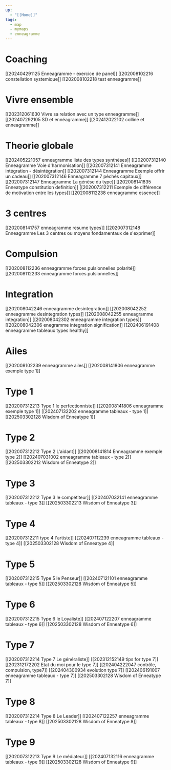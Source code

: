 ```yaml
---
up:
  - "[[Home]]"
tags:
  - map
  - mymaps
  - enneagramme
---
```

# Coaching
[[202404291125 Enneagramme - exercice de panel]]
[[202008102216 constellation systemique]]
[[202008102218 test enneagramme]]

# Vivre ensemble
[[202312061630 Vivre sa relation avec un type enneagramme]]
[[202407292105 SD et ennéagramme]]
[[202412022102 colline et enneagramme]]

# Theorie globale
[[202405221057 enneagramme liste des types synthèses]]
[[202007312140 Enneagramme Voie d'harmonisation]]
[[202007312141 Enneagramme intégration - désintégration]]
[[202007312144 Enneagramme Exemple offrir un cadeau]]
[[202007312146 Enneagramme 7 pêchés capitaux]]
[[202007312147 Enneagramme La génèse du type]]
[[202008141835 Enneatype constitution definition]]
[[202007312211 Exemple de différence de motivation entre les types]]
[[202008112238 enneagramme essence]]

# 3 centres
[[202008141757 enneagramme resume types]]
[[202007312148 Enneagramme Les 3 centres ou moyens fondamentaux de s'exprimer]]
# Compulsion
[[202008112236 enneagramme forces pulsionnelles polarité]]
[[202008112233 enneagramme forces pulsionnelles]]
# Integration
[[202008042246 enneagramme desintegration]]
[[202008042252 enneagramme desintegration types]]
[[202008042255 enneagramme integration]]
[[202008042302 enneagramme integration types]]
[[202008042306 enegramme integration signification]]
[[202406191408 enneagramme tableaux types healthy]]
# Ailes
[[202008102239 enneagramme  ailes]]
[[202008141806 enneagramme exemple type 1]]
# Type 1
[[202007312213 Type 1 le perfectionniste]]
[[202008141806 enneagramme exemple type 1]]
[[202407132202 enneagramme tableaux - type 1]]
[[202503302128 Wisdom of Enneatype 1]]
# Type 2
[[202007312212 Type 2 L'aidant]]
[[202008141814 Enneagramme exemple type 2]]
[[202407031002 enneagramme tableaux - type 2]]
[[202503302212 Wisdom of Enneatype 2]]

# Type 3
[[202007312212 Type 3 le compétiteur]]
[[202407032141 enneagramme tableaux - type 3]]
[[202503302213 Wisdom of Enneatype 3]]
# Type 4
[[202007312211 type 4 l'artiste]]
[[202407112239 enneagramme tableaux - type 4]]
[[202503302128 Wisdom of Enneatype 4]]
# Type 5
[[202007312215 Type 5 le Penseur]]
[[202407121101 enneagramme tableaux - type 5]]
[[202503302128 Wisdom of Enneatype 5]]
# Type 6
[[202007312215 Type 6 le Loyaliste]]
[[202407122207 enneagramme tableaux - type 6]]
[[202503302128 Wisdom of Enneatype 6]]
# Type 7
[[202007312214 Type 7 Le généraliste]]
[[202312152149 tips for type 7]]
[[202312172202 Etat du moi pour le type 7]]
[[202404222047 contrôle, compulsion, type7]]
[[202404300934 evolution type 7]]
[[202406191007 enneagramme tableaux - type 7]]
[[202503302128 Wisdom of Enneatype 7]]
# Type 8
[[202007312214 Type 8 Le Leader]]
[[202407122257 enneagramme tableaux - type 8]]
[[202503302128 Wisdom of Enneatype 8]]
# Type 9
[[202007312213 Type 9 Le médiateur]]
[[202407132116 enneagramme tableaux - type 9]]
[[202503302128 Wisdom of Enneatype 9]]